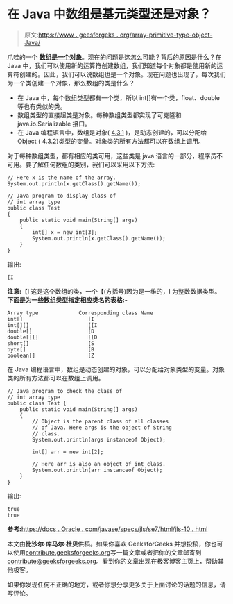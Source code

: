 # 在 Java 中数组是基元类型还是对象？

> 原文:[https://www . geesforgeks . org/array-primitive-type-object-Java/](https://www.geeksforgeeks.org/array-primitive-type-object-java/)

爪哇的一个 **[数组是一个对象](https://www.geeksforgeeks.org/arrays-in-java/)**。现在的问题是这怎么可能？背后的原因是什么？在 Java 中，我们可以使用新的运算符创建数组，我们知道每个对象都是使用新的运算符创建的。因此，我们可以说数组也是一个对象。现在问题也出现了，每次我们为一个类创建一个对象，那么数组的类是什么？

*   在 Java 中，每个数组类型都有一个类，所以 int[]有一个类，float、double 等也有类似的类。
*   数组类型的直接超类是对象。每种数组类型都实现了可克隆和 java.io.Serializable 接口。
*   在 Java 编程语言中，数组是对象( [4.3.1](http://docs.oracle.com/javase/specs/jls/se7/html/jls-4.html#jls-4.3.1) )，是动态创建的，可以分配给 Object ( 4.3.2)类型的变量。对象类的所有方法都可以在数组上调用。

对于每种数组类型，都有相应的类可用，这些类是 java 语言的一部分，程序员不可用。要了解任何数组的类别，我们可以采用以下方法:

```
// Here x is the name of the array.
System.out.println(x.getClass().getName()); 
```

```
// Java program to display class of 
// int array type
public class Test
{
    public static void main(String[] args)
    {
        int[] x = new int[3];
        System.out.println(x.getClass().getName());
    }
}
```

输出:

```
[I 

```

**注意:**【I 这是这个数组的类，一个【(方括号)因为是一维的，I 为整数数据类型。
**下面是为一些数组类型指定相应类名的表格:-**

```
Array type             Corresponding class Name
int[]                     [I
int[][]                   [[I
double[]                  [D
double[][]                [[D
short[]                   [S
byte[]                    [B
boolean[]                 [Z

```

在 Java 编程语言中，数组是动态创建的对象，可以分配给对象类型的变量。对象类的所有方法都可以在数组上调用。

```
// Java program to check the class of 
// int array type
public class Test {
    public static void main(String[] args)
    {
        // Object is the parent class of all classes 
        // of Java. Here args is the object of String
        // class.
        System.out.println(args instanceof Object);

        int[] arr = new int[2];

        // Here arr is also an object of int class.
        System.out.println(arr instanceof Object);
    }
}
```

输出:

```
true
true

```

**参考:**[https://docs . Oracle . com/javase/specs/jls/se7/html/jls-10 . html](https://docs.oracle.com/javase/specs/jls/se7/html/jls-10.html)

本文由**比沙尔·库马尔·杜贝**供稿。如果你喜欢 GeeksforGeeks 并想投稿，你也可以使用[contribute.geeksforgeeks.org](http://www.contribute.geeksforgeeks.org)写一篇文章或者把你的文章邮寄到 contribute@geeksforgeeks.org。看到你的文章出现在极客博客主页上，帮助其他极客。

如果你发现任何不正确的地方，或者你想分享更多关于上面讨论的话题的信息，请写评论。